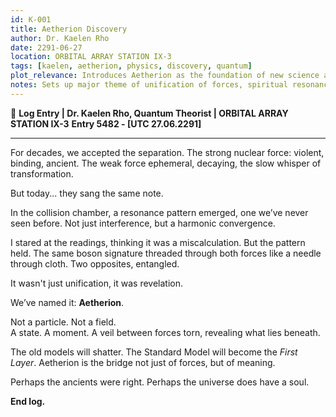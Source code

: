 ```yaml
---
id: K-001
title: Aetherion Discovery
author: Dr. Kaelen Rho
date: 2291-06-27
location: ORBITAL ARRAY STATION IX-3
tags: [kaelen, aetherion, physics, discovery, quantum]
plot_relevance: Introduces Aetherion as the foundation of new science and metaphysical discovery
notes: Sets up major theme of unification of forces, spiritual resonance; the tone of awe begins here
---
```


📓 **Log Entry | Dr. Kaelen Rho, Quantum Theorist | ORBITAL ARRAY STATION IX-3**
**Entry 5482 - [UTC 27.06.2291]**

---

For decades, we accepted the separation. The strong nuclear force: violent, binding, ancient. The weak force ephemeral, decaying, the slow whisper of transformation.

But today... they sang the same note.

In the collision chamber, a resonance pattern emerged, one we’ve never seen before. Not just interference, but a harmonic convergence.

I stared at the readings, thinking it was a miscalculation. But the pattern held. The same boson signature threaded through both forces like a needle through cloth. Two opposites, entangled.

It wasn't just unification, it was revelation.

We’ve named it: **Aetherion**.

Not a particle. Not a field.  
A state. A moment. A veil between forces torn, revealing what lies beneath.

The old models will shatter. The Standard Model will become the *First Layer*. Aetherion is the bridge not just of forces, but of meaning.

Perhaps the ancients were right. Perhaps the universe does have a soul.

**End log.**
